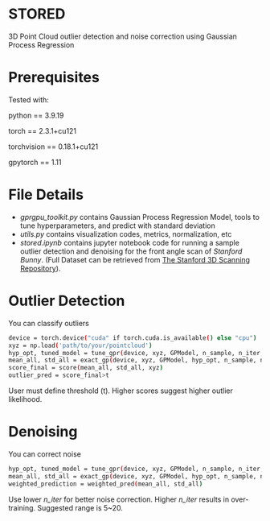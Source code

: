 # STORED
3D Point Cloud outlier detection and noise correction using Gaussian Process Regression



# Prerequisites
Tested with:

python == 3.9.19

torch == 2.3.1+cu121

torchvision == 0.18.1+cu121

gpytorch == 1.11


# File Details

* _gprgpu_toolkit.py_ contains Gaussian Process Regression Model, tools to tune hyperparameters, and predict with standard deviation
* _utils.py_ contains visualization codes, metrics, normalization, etc
* _stored.ipynb_ contains jupyter notebook code for running a sample outlier detection and denoising for the front angle scan of _Stanford Bunny_. (Full Dataset can be retrieved from [The Stanford 3D Scanning Repository](https://graphics.stanford.edu/data/3Dscanrep)).

# Outlier Detection

You can classify outliers

``` bash
device = torch.device("cuda" if torch.cuda.is_available() else "cpu")
xyz = np.load('path/to/your/pointcloud')
hyp_opt, tuned_model = tune_gpr(device, xyz, GPModel, n_sample, n_iter, min_iter, convergence_tol, early_stopping_patience)
mean_all, std_all = exact_gp(device, xyz, GPModel, hyp_opt, n_sample, num_epochs, pred_batch = True, batch_size = False, pred_dataset = [])
score_final = score(mean_all, std_all, xyz)
outlier_pred = score_final>t
```

User must define threshold (t). Higher scores suggest higher outlier likelihood.



# Denoising

You can correct noise

``` bash
hyp_opt, tuned_model = tune_gpr(device, xyz, GPModel, n_sample, n_iter, min_iter, convergence_tol, early_stopping_patience)
mean_all, std_all = exact_gp(device, xyz, GPModel, hyp_opt, n_sample, num_epochs, pred_batch = True, batch_size = False, pred_dataset = [])
weighted_prediction = weighted_pred(mean_all, std_all)
```

Use lower _n_iter_ for better noise correction. Higher _n_iter_ results in over-training. Suggested range is 5~20.
